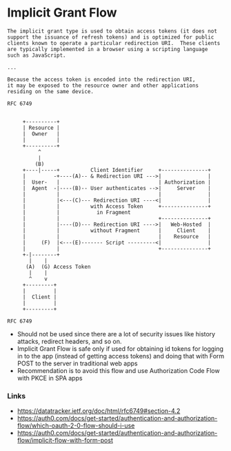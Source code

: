 # Implicit Grant Flow

```
The implicit grant type is used to obtain access tokens (it does not
support the issuance of refresh tokens) and is optimized for public
clients known to operate a particular redirection URI.  These clients
are typically implemented in a browser using a scripting language
such as JavaScript.

...

Because the access token is encoded into the redirection URI, 
it may be exposed to the resource owner and other applications 
residing on the same device.

RFC 6749
```

```

     +----------+
     | Resource |
     |  Owner   |
     |          |
     +----------+
          ^
          |
         (B)
     +----|-----+          Client Identifier     +---------------+
     |         -+----(A)-- & Redirection URI --->|               |
     |  User-   |                                | Authorization |
     |  Agent  -|----(B)-- User authenticates -->|     Server    |
     |          |                                |               |
     |          |<---(C)--- Redirection URI ----<|               |
     |          |          with Access Token     +---------------+
     |          |            in Fragment
     |          |                                +---------------+
     |          |----(D)--- Redirection URI ---->|   Web-Hosted  |
     |          |          without Fragment      |     Client    |
     |          |                                |    Resource   |
     |     (F)  |<---(E)------- Script ---------<|               |
     |          |                                +---------------+
     +-|--------+
       |    |
      (A)  (G) Access Token
       |    |
       ^    v
     +---------+
     |         |
     |  Client |
     |         |
     +---------+

RFC 6749
```

- Should not be used since there are a lot of security issues like history attacks, redirect headers, and so on.
- Implicit Grant Flow is safe only if used for obtaining id tokens for logging in to the app (instead of getting access tokens)
  and doing that with Form POST to the server in traditional web apps
- Recommendation is to avoid this flow and use Authorization Code Flow with PKCE in SPA apps

### Links

- https://datatracker.ietf.org/doc/html/rfc6749#section-4.2
- https://auth0.com/docs/get-started/authentication-and-authorization-flow/which-oauth-2-0-flow-should-i-use
- https://auth0.com/docs/get-started/authentication-and-authorization-flow/implicit-flow-with-form-post




